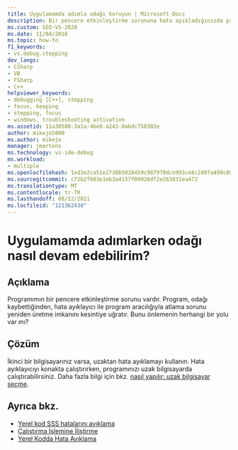 ```yaml
---
title: Uygulamamda adımla odağı koruyun | Microsoft Docs
description: Bir pencere etkinleştirme sorununa hata ayıkladığınızda programınızın odağı kaybetmesini önlemek için uzaktan hata ayıklamayı kullanın.
ms.custom: SEO-VS-2020
ms.date: 11/04/2016
ms.topic: how-to
f1_keywords:
- vs.debug.stepping
dev_langs:
- CSharp
- VB
- FSharp
- C++
helpviewer_keywords:
- debugging [C++], stepping
- focus, keeping
- stepping, focus
- windows, troubleshooting activation
ms.assetid: 11a30580-3a1a-4be8-a241-0abdc758302e
author: mikejo5000
ms.author: mikejo
manager: jmartens
ms.technology: vs-ide-debug
ms.workload:
- multiple
ms.openlocfilehash: 1ed3e2ca51e2738b5018459c987970dce993ce8c2497a499c093bd9af4926a5f
ms.sourcegitcommit: c72b2f603e1eb3a4157f00926df2e263831ea472
ms.translationtype: MT
ms.contentlocale: tr-TR
ms.lasthandoff: 08/12/2021
ms.locfileid: "121362438"
---
```

# <a name="how-can-i-keep-focus-when-stepping-through-my-app"></a>Uygulamamda adımlarken odağı nasıl devam edebilirim?
## <a name="description"></a>Açıklama
 Programımın bir pencere etkinleştirme sorunu vardır. Program, odağı kaybettiğinden, hata ayıklayıcı ile program aracılığıyla atlama sorunu yeniden üretme imkanını kesintiye uğratır. Bunu önlemenin herhangi bir yolu var mı?

## <a name="solution"></a>Çözüm
 İkinci bir bilgisayarınız varsa, uzaktan hata ayıklamayı kullanın. Hata ayıklayıcıyı konakta çalıştırırken, programınızı uzak bilgisayarda çalıştırabilirsiniz. Daha fazla bilgi için bkz. [nasıl yapılır: uzak bilgisayar seçme](/previous-versions/visualstudio/visual-studio-2010/w8wtw2f3(v=vs.100)).

## <a name="see-also"></a>Ayrıca bkz.
- [Yerel kod SSS hatalarını ayıklama](../debugger/debugging-native-code-faqs.md)
- [Çalıştırma İşlemine İliştirme](../debugger/attach-to-running-processes-with-the-visual-studio-debugger.md)
- [Yerel Kodda Hata Ayıklama](../debugger/debugging-native-code.md)
